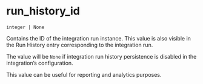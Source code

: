 # run\_history\_id

`integer | None`

Contains the ID of the integration run instance. This value is also visible in the Run History entry corresponding to the integration run.&#x20;

The value will be `None` if integration run history persistence is disabled in the integration’s configuration.

This value can be useful for reporting and analytics purposes.&#x20;
